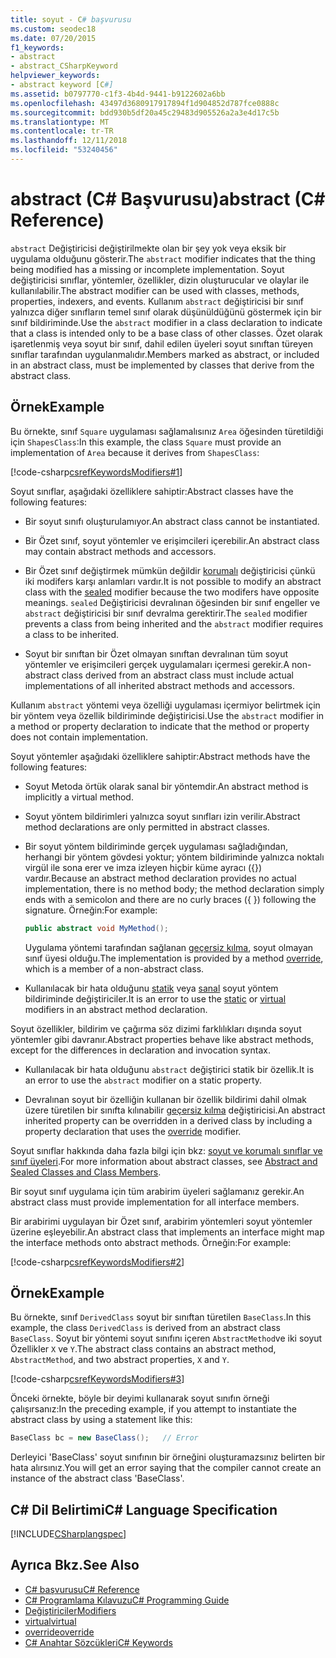 ```yaml
---
title: soyut - C# başvurusu
ms.custom: seodec18
ms.date: 07/20/2015
f1_keywords:
- abstract
- abstract_CSharpKeyword
helpviewer_keywords:
- abstract keyword [C#]
ms.assetid: b0797770-c1f3-4b4d-9441-b9122602a6bb
ms.openlocfilehash: 43497d3680917917894f1d904852d787fce0888c
ms.sourcegitcommit: bdd930b5df20a45c29483d905526a2a3e4d17c5b
ms.translationtype: MT
ms.contentlocale: tr-TR
ms.lasthandoff: 12/11/2018
ms.locfileid: "53240456"
---
```

# <a name="abstract-c-reference"></a><span data-ttu-id="cad74-102">abstract (C# Başvurusu)</span><span class="sxs-lookup"><span data-stu-id="cad74-102">abstract (C# Reference)</span></span>
<span data-ttu-id="cad74-103">`abstract` Değiştiricisi değiştirilmekte olan bir şey yok veya eksik bir uygulama olduğunu gösterir.</span><span class="sxs-lookup"><span data-stu-id="cad74-103">The `abstract` modifier indicates that the thing being modified has a missing or incomplete implementation.</span></span> <span data-ttu-id="cad74-104">Soyut değiştiricisi sınıflar, yöntemler, özellikler, dizin oluşturucular ve olaylar ile kullanılabilir.</span><span class="sxs-lookup"><span data-stu-id="cad74-104">The abstract modifier can be used with classes, methods, properties, indexers, and events.</span></span> <span data-ttu-id="cad74-105">Kullanım `abstract` değiştiricisi bir sınıf yalnızca diğer sınıfların temel sınıf olarak düşünüldüğünü göstermek için bir sınıf bildiriminde.</span><span class="sxs-lookup"><span data-stu-id="cad74-105">Use the `abstract` modifier in a class declaration to indicate that a class is intended only to be a base class of other classes.</span></span> <span data-ttu-id="cad74-106">Özet olarak işaretlenmiş veya soyut bir sınıf, dahil edilen üyeleri soyut sınıftan türeyen sınıflar tarafından uygulanmalıdır.</span><span class="sxs-lookup"><span data-stu-id="cad74-106">Members marked as abstract, or included in an abstract class, must be implemented by classes that derive from the abstract class.</span></span>  
  
## <a name="example"></a><span data-ttu-id="cad74-107">Örnek</span><span class="sxs-lookup"><span data-stu-id="cad74-107">Example</span></span>  
 <span data-ttu-id="cad74-108">Bu örnekte, sınıf `Square` uygulaması sağlamalısınız `Area` öğesinden türetildiği için `ShapesClass`:</span><span class="sxs-lookup"><span data-stu-id="cad74-108">In this example, the class `Square` must provide an implementation of `Area` because it derives from `ShapesClass`:</span></span>  
  
 [!code-csharp[csrefKeywordsModifiers#1](~/samples/snippets/csharp/VS_Snippets_VBCSharp/csrefKeywordsModifiers/CS/csrefKeywordsModifiers.cs#1)]
  
 <span data-ttu-id="cad74-109">Soyut sınıflar, aşağıdaki özelliklere sahiptir:</span><span class="sxs-lookup"><span data-stu-id="cad74-109">Abstract classes have the following features:</span></span>  
  
-   <span data-ttu-id="cad74-110">Bir soyut sınıfı oluşturulamıyor.</span><span class="sxs-lookup"><span data-stu-id="cad74-110">An abstract class cannot be instantiated.</span></span>  
  
-   <span data-ttu-id="cad74-111">Bir Özet sınıf, soyut yöntemler ve erişimcileri içerebilir.</span><span class="sxs-lookup"><span data-stu-id="cad74-111">An abstract class may contain abstract methods and accessors.</span></span>  
  
-   <span data-ttu-id="cad74-112">Bir Özet sınıf değiştirmek mümkün değildir [korumalı](../../../csharp/language-reference/keywords/sealed.md) değiştiricisi çünkü iki modifers karşı anlamları vardır.</span><span class="sxs-lookup"><span data-stu-id="cad74-112">It is not possible to modify an abstract class with the [sealed](../../../csharp/language-reference/keywords/sealed.md) modifier because the two modifers have opposite meanings.</span></span> <span data-ttu-id="cad74-113">`sealed` Değiştiricisi devralınan öğesinden bir sınıf engeller ve `abstract` değiştiricisi bir sınıf devralma gerektirir.</span><span class="sxs-lookup"><span data-stu-id="cad74-113">The `sealed` modifier prevents a class from being inherited and the `abstract` modifier requires a class to be inherited.</span></span>  
  
-   <span data-ttu-id="cad74-114">Soyut bir sınıftan bir Özet olmayan sınıftan devralınan tüm soyut yöntemler ve erişimcileri gerçek uygulamaları içermesi gerekir.</span><span class="sxs-lookup"><span data-stu-id="cad74-114">A non-abstract class derived from an abstract class must include actual implementations of all inherited abstract methods and accessors.</span></span>  
  
 <span data-ttu-id="cad74-115">Kullanım `abstract` yöntemi veya özelliği uygulaması içermiyor belirtmek için bir yöntem veya özellik bildiriminde değiştiricisi.</span><span class="sxs-lookup"><span data-stu-id="cad74-115">Use the `abstract` modifier in a method or property declaration to indicate that the method or property does not contain implementation.</span></span>  
  
 <span data-ttu-id="cad74-116">Soyut yöntemler aşağıdaki özelliklere sahiptir:</span><span class="sxs-lookup"><span data-stu-id="cad74-116">Abstract methods have the following features:</span></span>  
  
-   <span data-ttu-id="cad74-117">Soyut Metoda örtük olarak sanal bir yöntemdir.</span><span class="sxs-lookup"><span data-stu-id="cad74-117">An abstract method is implicitly a virtual method.</span></span>  
  
-   <span data-ttu-id="cad74-118">Soyut yöntem bildirimleri yalnızca soyut sınıfları izin verilir.</span><span class="sxs-lookup"><span data-stu-id="cad74-118">Abstract method declarations are only permitted in abstract classes.</span></span>  
  
-   <span data-ttu-id="cad74-119">Bir soyut yöntem bildiriminde gerçek uygulaması sağladığından, herhangi bir yöntem gövdesi yoktur; yöntem bildiriminde yalnızca noktalı virgül ile sona erer ve imza izleyen hiçbir küme ayracı ({}) vardır.</span><span class="sxs-lookup"><span data-stu-id="cad74-119">Because an abstract method declaration provides no actual implementation, there is no method body; the method declaration simply ends with a semicolon and there are no curly braces ({ }) following the signature.</span></span> <span data-ttu-id="cad74-120">Örneğin:</span><span class="sxs-lookup"><span data-stu-id="cad74-120">For example:</span></span>  
  
    ```csharp  
    public abstract void MyMethod();  
    ```  
  
     <span data-ttu-id="cad74-121">Uygulama yöntemi tarafından sağlanan [geçersiz kılma](../../../csharp/language-reference/keywords/override.md), soyut olmayan sınıf üyesi olduğu.</span><span class="sxs-lookup"><span data-stu-id="cad74-121">The implementation is provided by a method [override](../../../csharp/language-reference/keywords/override.md), which is a member of a non-abstract class.</span></span>  
  
-   <span data-ttu-id="cad74-122">Kullanılacak bir hata olduğunu [statik](../../../csharp/language-reference/keywords/static.md) veya [sanal](../../../csharp/language-reference/keywords/virtual.md) soyut yöntem bildiriminde değiştiriciler.</span><span class="sxs-lookup"><span data-stu-id="cad74-122">It is an error to use the [static](../../../csharp/language-reference/keywords/static.md) or [virtual](../../../csharp/language-reference/keywords/virtual.md) modifiers in an abstract method declaration.</span></span>  
  
 <span data-ttu-id="cad74-123">Soyut özellikler, bildirim ve çağırma söz dizimi farklılıkları dışında soyut yöntemler gibi davranır.</span><span class="sxs-lookup"><span data-stu-id="cad74-123">Abstract properties behave like abstract methods, except for the differences in declaration and invocation syntax.</span></span>  
  
-   <span data-ttu-id="cad74-124">Kullanılacak bir hata olduğunu `abstract` değiştirici statik bir özellik.</span><span class="sxs-lookup"><span data-stu-id="cad74-124">It is an error to use the `abstract` modifier on a static property.</span></span>  
  
-   <span data-ttu-id="cad74-125">Devralınan soyut bir özelliğin kullanan bir özellik bildirimi dahil olmak üzere türetilen bir sınıfta kılınabilir [geçersiz kılma](../../../csharp/language-reference/keywords/override.md) değiştiricisi.</span><span class="sxs-lookup"><span data-stu-id="cad74-125">An abstract inherited property can be overridden in a derived class by including a property declaration that uses the [override](../../../csharp/language-reference/keywords/override.md) modifier.</span></span>  
  
 <span data-ttu-id="cad74-126">Soyut sınıflar hakkında daha fazla bilgi için bkz: [soyut ve korumalı sınıflar ve sınıf üyeleri](../../../csharp/programming-guide/classes-and-structs/abstract-and-sealed-classes-and-class-members.md).</span><span class="sxs-lookup"><span data-stu-id="cad74-126">For more information about abstract classes, see [Abstract and Sealed Classes and Class Members](../../../csharp/programming-guide/classes-and-structs/abstract-and-sealed-classes-and-class-members.md).</span></span>  
  
 <span data-ttu-id="cad74-127">Bir soyut sınıf uygulama için tüm arabirim üyeleri sağlamanız gerekir.</span><span class="sxs-lookup"><span data-stu-id="cad74-127">An abstract class must provide implementation for all interface members.</span></span>  
  
 <span data-ttu-id="cad74-128">Bir arabirimi uygulayan bir Özet sınıf, arabirim yöntemleri soyut yöntemler üzerine eşleyebilir.</span><span class="sxs-lookup"><span data-stu-id="cad74-128">An abstract class that implements an interface might map the interface methods onto abstract methods.</span></span> <span data-ttu-id="cad74-129">Örneğin:</span><span class="sxs-lookup"><span data-stu-id="cad74-129">For example:</span></span>  
  
[!code-csharp[csrefKeywordsModifiers#2](~/samples/snippets/csharp/VS_Snippets_VBCSharp/csrefKeywordsModifiers/CS/csrefKeywordsModifiers.cs#2)]
  
## <a name="example"></a><span data-ttu-id="cad74-130">Örnek</span><span class="sxs-lookup"><span data-stu-id="cad74-130">Example</span></span>  
 <span data-ttu-id="cad74-131">Bu örnekte, sınıf `DerivedClass` soyut bir sınıftan türetilen `BaseClass`.</span><span class="sxs-lookup"><span data-stu-id="cad74-131">In this example, the class `DerivedClass` is derived from an abstract class `BaseClass`.</span></span> <span data-ttu-id="cad74-132">Soyut bir yöntemi soyut sınıfını içeren `AbstractMethod`ve iki soyut Özellikler `X` ve `Y`.</span><span class="sxs-lookup"><span data-stu-id="cad74-132">The abstract class contains an abstract method, `AbstractMethod`, and two abstract properties, `X` and `Y`.</span></span>  
  
[!code-csharp[csrefKeywordsModifiers#3](~/samples/snippets/csharp/VS_Snippets_VBCSharp/csrefKeywordsModifiers/CS/csrefKeywordsModifiers.cs#3)]
  
 <span data-ttu-id="cad74-133">Önceki örnekte, böyle bir deyimi kullanarak soyut sınıfın örneği çalışırsanız:</span><span class="sxs-lookup"><span data-stu-id="cad74-133">In the preceding example, if you attempt to instantiate the abstract class by using a statement like this:</span></span>  
  
```csharp
BaseClass bc = new BaseClass();   // Error  
```  
  
<span data-ttu-id="cad74-134">Derleyici 'BaseClass' soyut sınıfının bir örneğini oluşturamazsınız belirten bir hata alırsınız.</span><span class="sxs-lookup"><span data-stu-id="cad74-134">You will get an error saying that the compiler cannot create an instance of the abstract class 'BaseClass'.</span></span>  
  
## <a name="c-language-specification"></a><span data-ttu-id="cad74-135">C# Dil Belirtimi</span><span class="sxs-lookup"><span data-stu-id="cad74-135">C# Language Specification</span></span>  
 [!INCLUDE[CSharplangspec](~/includes/csharplangspec-md.md)]  
  
## <a name="see-also"></a><span data-ttu-id="cad74-136">Ayrıca Bkz.</span><span class="sxs-lookup"><span data-stu-id="cad74-136">See Also</span></span>  

- [<span data-ttu-id="cad74-137">C# başvurusu</span><span class="sxs-lookup"><span data-stu-id="cad74-137">C# Reference</span></span>](../../../csharp/language-reference/index.md)  
- [<span data-ttu-id="cad74-138">C# Programlama Kılavuzu</span><span class="sxs-lookup"><span data-stu-id="cad74-138">C# Programming Guide</span></span>](../../../csharp/programming-guide/index.md)  
- [<span data-ttu-id="cad74-139">Değiştiriciler</span><span class="sxs-lookup"><span data-stu-id="cad74-139">Modifiers</span></span>](../../../csharp/language-reference/keywords/modifiers.md)  
- [<span data-ttu-id="cad74-140">virtual</span><span class="sxs-lookup"><span data-stu-id="cad74-140">virtual</span></span>](../../../csharp/language-reference/keywords/virtual.md)  
- [<span data-ttu-id="cad74-141">override</span><span class="sxs-lookup"><span data-stu-id="cad74-141">override</span></span>](../../../csharp/language-reference/keywords/override.md)  
- [<span data-ttu-id="cad74-142">C# Anahtar Sözcükleri</span><span class="sxs-lookup"><span data-stu-id="cad74-142">C# Keywords</span></span>](../../../csharp/language-reference/keywords/index.md)
